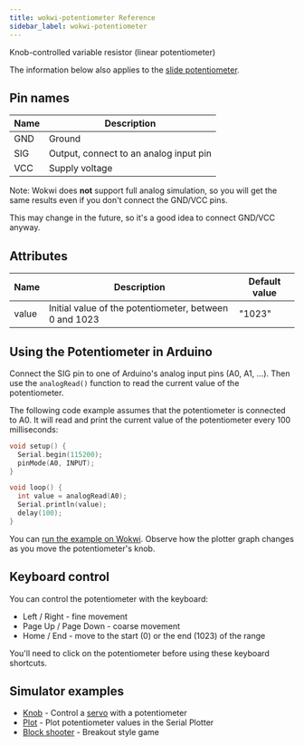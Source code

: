 ```yaml
---
title: wokwi-potentiometer Reference
sidebar_label: wokwi-potentiometer
---
```


Knob-controlled variable resistor (linear potentiometer)

<wokwi-potentiometer />

The information below also applies to the [slide potentiometer](wokwi-slide-potentiometer).

## Pin names

| Name | Description                            |
| ---- | -------------------------------------- |
| GND  | Ground                                 |
| SIG  | Output, connect to an analog input pin |
| VCC  | Supply voltage                         |

Note: Wokwi does **not** support full analog simulation, so you will get the same
results even if you don't connect the GND/VCC pins.

This may change in the future, so it's a good idea to connect GND/VCC anyway.

## Attributes

| Name  | Description                                            | Default value |
| ----- | ------------------------------------------------------ | ------------- |
| value | Initial value of the potentiometer, between 0 and 1023 | "1023"           |

## Using the Potentiometer in Arduino

Connect the SIG pin to one of Arduino's analog input pins (A0, A1, …). Then use the `analogRead()` function to read the current value of the potentiometer.

The following code example assumes that the potentiometer is connected to A0.
It will read and print the current value of the potentiometer every 100 milliseconds:

```cpp
void setup() {
  Serial.begin(115200);
  pinMode(A0, INPUT);
}

void loop() {
  int value = analogRead(A0);
  Serial.println(value);
  delay(100);
}
```

You can [run the example on Wokwi](https://wokwi.com/projects/298685457758159369). Observe how the plotter graph changes as you move the potentiometer's knob.

## Keyboard control

You can control the potentiometer with the keyboard:

- Left / Right - fine movement
- Page Up / Page Down - coarse movement
- Home / End - move to the start (0) or the end (1023) of the range

You'll need to click on the potentiometer before using these keyboard shortcuts.

## Simulator examples

- [Knob](https://wokwi.com/projects/344892191015961170) - Control a [servo](wokwi-servo) with a potentiometer
- [Plot](https://wokwi.com/projects/298685457758159369) - Plot potentiometer values in the Serial Plotter
- [Block shooter](https://wokwi.com/projects/291960996581343753) - Breakout style game
